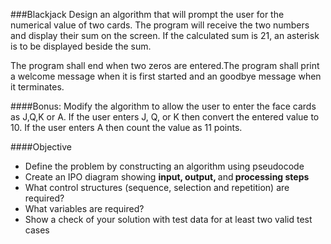 ###Blackjack
Design an algorithm that will prompt the user for the numerical value of two cards. The program will receive the two numbers and display their sum on the screen. If the calculated sum is 21, an asterisk is to be displayed beside the sum.

The program shall end when two zeros are entered.The program shall print a welcome message when it is first started and an goodbye message when it terminates.

####Bonus:
Modify the algorithm to allow the user to enter the face cards as J,Q,K or A. If the user enters J, Q, or K then convert the entered value to 10. If the user enters A then count the value as 11 points.


####Objective
* Define the problem by constructing an algorithm using pseudocode
* Create an IPO diagram showing <strong>input, output, </strong>and<strong> processing steps</strong>
* What control structures (sequence, selection and repetition) are required?
* What variables are required?
* Show a check of your solution with test data for at least two valid test cases



